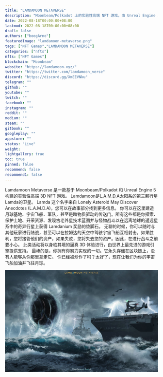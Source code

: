 ```yaml
---
title: "LAMDAMOON METAVERSE"
description: "Moonbeam/Polkadot 上的实验性高端 NFT 游戏，由 Unreal Engine 5 提供支持。@lambomoon_vc 和 @yudus_labs 引以为豪的产品"
date: 2022-08-18T00:00:00+08:00
lastmod: 2022-08-18T00:00:00+08:00
draft: false
authors: ["boogArno"]
featuredImage: "lamdamoon-metaverse.png"
tags: ["NFT Games","LAMDAMOON METAVERSE"]
categories: ["nfts"]
nfts: ["NFT Games"]
blockchain: "Moonbeam"
website: "https://lamdamoon.xyz/"
twitter: "https://twitter.com/lamdamoon_verse"
discord: "https://discord.gg/XmEEVNku"
telegram: ""
github: ""
youtube: ""
twitch: ""
facebook: ""
instagram: ""
reddit: ""
medium: ""
steam: ""
gitbook: ""
googleplay: ""
appstore: ""
status: "Live"
weight: 
lightgallery: true
toc: true
pinned: false
recommend: false
recommend1: false
---
```

Lamdamoon Metaverse 是一款基于 Moonbeam/Polkadot 和 Unreal Engine 5 构建的实验性高端 3D NFT 游戏。
Lamdamoon是L.A.M.D.A太阳系的第三颗行星Lamda的卫星。 Lamda 这个名字来自 Lonely Asteroid May Discover Anecdotes (L.A.M.D.A)，您可以在故事部分找到更多信息。
你可以在这里建造月球基地、宇宙飞船、军队，甚至是暗物质驱动的传送门。所有这些都是你探索、保护土地、开采资源、发现古老外星技术蓝图并与怪物战斗以在远离地球的遥远星系中的奇异行星上获得 Lamdanium 奖励的垫脚石。
无聊的时候，你可以随时与其他玩家进行陆战，甚至可以在拉姆达的天空中驾驶宇宙飞船互相射击。如果胜利，您将接管他们的资产，如果失败，您将失去您的资产。因此，在进行战斗之前要小心。
此类活动将以身临其境的逼真 3D 体验进行，由世界上最先进的游戏引擎提供支持。
最棒的是，你拥有你努力实现的一切。它永久存储在区块链上，没有人能够从你那里拿走它。
你已经被炒作了吗？太好了，现在让我们为你的宇宙飞船加油并飞往月球。

![lamdamoonmetaverse-dapp-games-other-image1_b3cb9361466cd53af53964694d34b41d](lamdamoonmetaverse-dapp-games-other-image1_b3cb9361466cd53af53964694d34b41d.png)